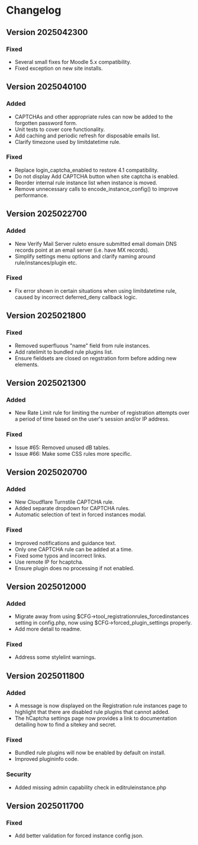 # Changelog

## Version 2025042300

### Fixed

- Several small fixes for Moodle 5.x compatibility.
- Fixed exception on new site installs.

## Version 2025040100

### Added

- CAPTCHAs and other appropriate rules can now be added to the forgotten password form.
- Unit tests to cover core functionality.
- Add caching and periodic refresh for disposable emails list.
- Clarify timezone used by limitdatetime rule.

### Fixed

- Replace login_captcha_enabled to restore 4.1 compatibility.
- Do not display Add CAPTCHA button when site captcha is enabled.
- Reorder internal rule instance list when instance is moved.
- Remove unnecessary calls to encode_instance_config() to improve performance.

## Version 2025022700

### Added

- New Verify Mail Server ruleto ensure submitted email domain DNS records point at an email server (i.e. have MX records).
- Simplify settings menu options and clarify naming around rule/instances/plugin etc.

### Fixed

- Fix error shown in certain situations when using limitdatetime rule, caused by incorrect deferred_deny callback logic.

## Version 2025021800

### Fixed

- Removed superfluous "name" field from rule instances.
- Add ratelimit to bundled rule plugins list.
- Ensure fieldsets are closed on regstration form before adding new elements.

## Version 2025021300

### Added

- New Rate Limit rule for limiting the number of registration attempts over a period of time based on the user's session and/or IP address.

### Fixed

- Issue #65: Removed unused dB tables.
- Issue #66: Make some CSS rules more specific.

## Version 2025020700

### Added

- New Cloudflare Turnstile CAPTCHA rule.
- Added separate dropdown for CAPTCHA rules.
- Automatic selection of text in forced instances modal.

### Fixed

- Improved notifications and guidance text.
- Only one CAPTCHA rule can be added at a time.
- Fixed some typos and incorrect links.
- Use remote IP for hcaptcha.
- Ensure plugin does no processing if not enabled.

## Version 2025012000

### Added

- Migrate away from using $CFG->tool_registrationrules_forcedinstances setting in config.php, now using $CFG->forced_plugin_settings properly.
- Add more detail to readme.

### Fixed

- Address some stylelint warnings.

## Version 2025011800

### Added

- A message is now displayed on the Registration rule instances page to highlight that there are disabled rule plugins that cannot added.
- The hCaptcha settings page now provides a link to documentation detailing how to find a sitekey and secret.

### Fixed

- Bundled rule plugins will now be enabled by default on install.
- Improved plugininfo code.

### Security

- Added missing admin capability check in editruleinstance.php

## Version 2025011700

### Fixed

- Add better validation for forced instance config json.
